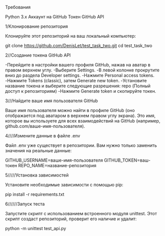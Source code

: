 Требования

Python 3.x
Аккаунт на GitHub
Токен GitHub API


1/Клонирование репозитория

Клонируйте этот репозиторий на ваш локальный компьютер:

git clone https://github.com/DenisLet/test_task_two.git
cd test_task_two

2//Создание токена GitHub API

-Перейдите в настройки вашего профиля GitHub, нажав на аватар в правом верхнем углу.
-Выберите Settings.
-В левой колонке прокрутите вниз до раздела Developer settings.
-Нажмите Personal access tokens.
-Нажмите Tokens (classic), затем Generate new token.
-Установите название токена и выберите следующие разрешения:
repo (Полный доступ к репозиториям)
-Нажмите Generate token и скопируйте токен.

3///Найдите ваше имя пользователя GitHub

Ваше имя пользователя можно найти в профиле GitHub (оно отображается под аватаром в верхнем правом углу экрана). Это имя, которое вы используете для всех взаимодействий на GitHub (например, github.com/ваше-имя-пользователя).

4////Измените данные в файле .env

Файл .env уже существует в репозитории. Вам нужно только заменить значения на реальные данные:

GITHUB_USERNAME=ваше-имя-пользователя
GITHUB_TOKEN=ваш-токен
REPO_NAME=название-репозитория


5/////Установка зависимостей

Установите необходимые зависимости с помощью pip:

pip install -r requirements.txt

6//////Запуск теста

Запустите скрипт с использованием встроенного модуля unittest. Этот скрипт создаст репозиторий, проверит его наличие и удалит:

python -m unittest test_api.py